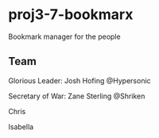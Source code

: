 proj3-7-bookmarx
================

Bookmark manager for the people

Team
----

Glorious Leader: Josh Hofing @Hypersonic

Secretary of War: Zane Sterling @Shriken

Chris

Isabella
